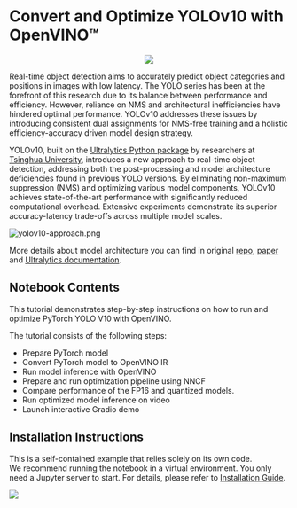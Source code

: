 # Convert and Optimize YOLOv10 with OpenVINO™

<p align="center">
    <img src="https://github.com/openvinotoolkit/openvino_notebooks/assets/29454499/81ff3233-9c8d-4fe8-ab21-baf9ce530cff"/>
</p>

Real-time object detection aims to accurately predict object categories and positions in images with low latency. The YOLO series has been at the forefront of this research due to its balance between performance and efficiency. However, reliance on NMS and architectural inefficiencies have hindered optimal performance. YOLOv10 addresses these issues by introducing consistent dual assignments for NMS-free training and a holistic efficiency-accuracy driven model design strategy.

YOLOv10, built on the [Ultralytics Python package](https://pypi.org/project/ultralytics/) by researchers at [Tsinghua University](https://www.tsinghua.edu.cn/en/), introduces a new approach to real-time object detection, addressing both the post-processing and model architecture deficiencies found in previous YOLO versions. By eliminating non-maximum suppression (NMS) and optimizing various model components, YOLOv10 achieves state-of-the-art performance with significantly reduced computational overhead. Extensive experiments demonstrate its superior accuracy-latency trade-offs across multiple model scales.

![yolov10-approach.png](https://github.com/ultralytics/ultralytics/assets/26833433/f9b1bec0-928e-41ce-a205-e12db3c4929a)

More details about model architecture you can find in original [repo](https://github.com/THU-MIG/yolov10), [paper](https://arxiv.org/abs/2405.14458) and [Ultralytics documentation](https://docs.ultralytics.com/models/yolov10/).

## Notebook Contents

This tutorial demonstrates step-by-step instructions on how to run and optimize PyTorch YOLO V10 with OpenVINO.

The tutorial consists of the following steps:

- Prepare PyTorch model
- Convert PyTorch model to OpenVINO IR
- Run model inference with OpenVINO
- Prepare and run optimization pipeline using NNCF
- Compare performance of the FP16 and quantized models.
- Run optimized model inference on video
- Launch interactive Gradio demo


## Installation Instructions

This is a self-contained example that relies solely on its own code.</br>
We recommend  running the notebook in a virtual environment. You only need a Jupyter server to start.
For details, please refer to [Installation Guide](../../README.md).

<img referrerpolicy="no-referrer-when-downgrade" src="https://static.scarf.sh/a.png?x-pxid=5b5a4db0-7875-4bfb-bdbd-01698b5b1a77&file=notebooks/yolov10-optimization/README.md" />
